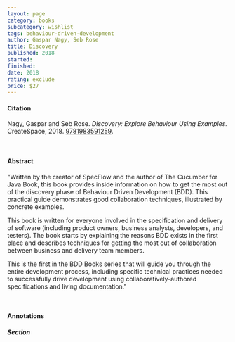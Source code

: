 ```yaml
---
layout: page
category: books
subcategory: wishlist
tags: behaviour-driven-development
author: Gaspar Nagy, Seb Rose
title: Discovery
published: 2018
started:
finished:
date: 2018
rating: exclude
price: $27
---
```


#### Citation

Nagy, Gaspar and Seb Rose. *Discovery: Explore Behaviour Using Examples.* CreateSpace, 2018. [9781983591259](https://www.amazon.ca/Discovery-Explore-behaviour-using-examples/dp/1983591254).

<br>

#### Abstract

"Written by the creator of SpecFlow and the author of The Cucumber for Java Book, this book provides inside information on how to get the most out of the discovery phase of Behaviour Driven Development (BDD). This practical guide demonstrates good collaboration techniques, illustrated by concrete examples.

This book is written for everyone involved in the specification and delivery of software (including product owners, business analysts, developers, and testers). The book starts by explaining the reasons BDD exists in the first place and describes techniques for getting the most out of collaboration between business and delivery team members.

This is the first in the BDD Books series that will guide you through the entire development process, including specific technical practices needed to successfully drive development using collaboratively-authored specifications and living documentation."

<br>

#### Annotations

##### Section

